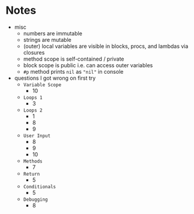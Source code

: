 # Notes

- misc
  - numbers are immutable
  - strings are mutable
  - (outer) local variables are visible in blocks, procs, and lambdas via closures
  - method scope is self-contained / private
  - block scope is public i.e. can access outer variables
  - `#p` method prints `nil` as `"nil"` in console
- questions I got wrong on first try
  - `Variable Scope`
    - 10
  - `Loops 1`
    - 3
  - `Loops 2`
    - 1
    - 8
    - 9
  - `User Input`
    - 8
    - 9
    - 10
  - `Methods`
    - 7
  - `Return`
    - 5
  - `Conditionals`
    - 5
  - `Debugging`
    - 8
